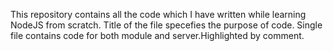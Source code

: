 This repository contains all the code which I have written while learning NodeJS from scratch.
Title of the file specefies the purpose of code.
Single file contains code for both module and server.Highlighted by comment.
